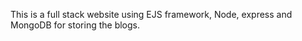 This is a full stack website using EJS framework, Node, express and MongoDB for storing the blogs.

